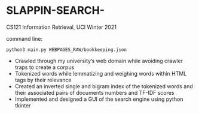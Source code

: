 # SLAPPIN-SEARCH-
CS121 Information Retrieval, UCI Winter 2021 

command line:
  ```
  python3 main.py WEBPAGES_RAW/bookkeeping.json
  ```

  
  
* Crawled through my university’s web domain while avoiding crawler traps to create a corpus
* Tokenized words while lemmatizing and weighing words within HTML tags by their relevance
* Created an inverted single and bigram index of the tokenized words and their associated pairs of
documents numbers and TF-IDF scores
* Implemented and designed a GUI of the search engine using python tkinter


